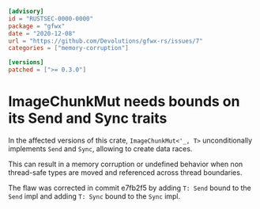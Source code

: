 ```toml
[advisory]
id = "RUSTSEC-0000-0000"
package = "gfwx"
date = "2020-12-08"
url = "https://github.com/Devolutions/gfwx-rs/issues/7"
categories = ["memory-corruption"]

[versions]
patched = [">= 0.3.0"]
```

# ImageChunkMut needs bounds on its Send and Sync traits

In the affected versions of this crate, `ImageChunkMut<'_, T>` unconditionally implements `Send` and `Sync`, allowing to create data races.

This can result in a memory corruption or undefined behavior when non thread-safe types are moved and referenced across thread boundaries.

The flaw was corrected in commit e7fb2f5 by adding `T: Send` bound to the `Send` impl and adding `T: Sync` bound to the `Sync` impl.
